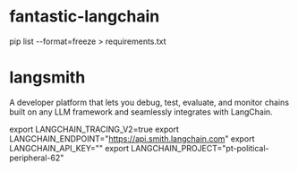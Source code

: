 # fantastic-langchain



pip list --format=freeze > requirements.txt

# langsmith
A developer platform that lets you debug, test, evaluate, and monitor chains built on any LLM framework and seamlessly integrates with LangChain.



export LANGCHAIN_TRACING_V2=true
export LANGCHAIN_ENDPOINT="https://api.smith.langchain.com"
export LANGCHAIN_API_KEY="<your-api-key>"
export LANGCHAIN_PROJECT="pt-political-peripheral-62"
